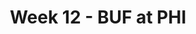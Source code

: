 ---
layout: game
title: Week 12 - BUF at PHI
season: 2023
game_id: 2023_12_BUF_PHI
away_team: BUF
home_team: PHI
---